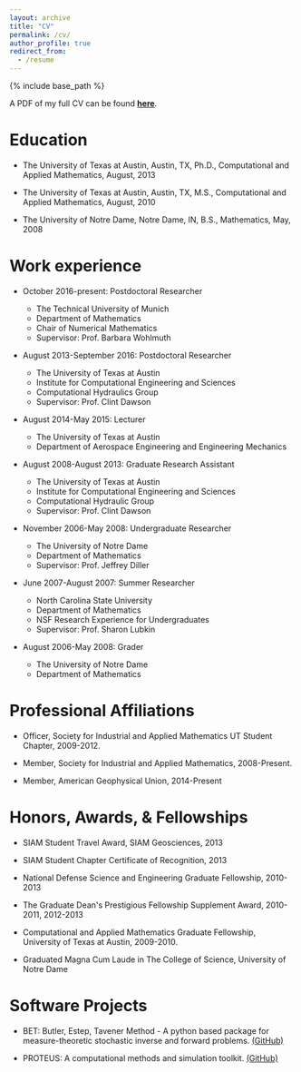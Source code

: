 ```yaml
---
layout: archive
title: "CV"
permalink: /cv/
author_profile: true
redirect_from:
  - /resume
---
```


{% include base_path %}

A PDF of my full CV can be found [**here**](../files/mattisCV.pdf).

Education
======
* The University of Texas at Austin, Austin, TX, Ph.D., Computational and Applied Mathematics, August, 2013 
 
* The University of Texas at Austin, Austin, TX, M.S., Computational and Applied Mathematics, August, 2010
 
* The University of Notre Dame, Notre Dame, IN, B.S., Mathematics, May, 2008

Work experience
======
* October 2016-present: Postdoctoral Researcher
  * The Technical University of Munich
  * Department of Mathematics
  * Chair of Numerical Mathematics
  * Supervisor: Prof. Barbara Wohlmuth

* August 2013-September 2016: Postdoctoral Researcher
  * The University of Texas at Austin
  * Institute for Computational Engineering and Sciences
  * Computational Hydraulics Group
  * Supervisor: Prof. Clint Dawson

* August 2014-May 2015: Lecturer
  * The University of Texas at Austin
  * Department of Aerospace Engineering and Engineering Mechanics

* August 2008-August 2013: Graduate Research Assistant
  * The University of Texas at Austin
  * Institute for Computational Engineering and Sciences
  * Computational Hydraulic Group
  * Supervisor: Prof. Clint Dawson

* November 2006-May 2008: Undergraduate Researcher
  * The University of Notre Dame
  * Department of Mathematics
  * Supervisor: Prof. Jeffrey Diller

* June 2007-August 2007: Summer Researcher
  * North Carolina State University
  * Department of Mathematics
  * NSF Research Experience for Undergraduates
  * Supervisor: Prof. Sharon Lubkin
  
* August 2006-May 2008: Grader
  * The University of Notre Dame
  * Department of Mathematics
  
Professional Affiliations
======
* Officer, Society for Industrial and Applied Mathematics UT Student Chapter,  2009-2012. 

* Member, Society for Industrial and Applied Mathematics, 2008-Present. 

* Member, American Geophysical Union, 2014-Present

Honors, Awards, & Fellowships
======
* SIAM Student Travel Award, SIAM Geosciences, 2013 

* SIAM Student Chapter Certificate of Recognition, 2013 

* National Defense Science and Engineering Graduate Fellowship, 2010-2013

* The Graduate Dean's Prestigious Fellowship Supplement Award, 2010-2011, 2012-2013 

* Computational and Applied Mathematics Graduate Fellowship, University of Texas at Austin, 2009-2010.

* Graduated Magna Cum Laude in The College of Science, University of Notre Dame

Software Projects
======
 * BET: Butler, Estep, Tavener Method - A python based package for measure-theoretic stochastic inverse and forward problems. [(GitHub)](https://github.com/UT-CHG/BET)
 
 * PROTEUS: A computational methods and simulation toolkit. [(GitHub)](https://github.com/erdc-cm/proteus)

